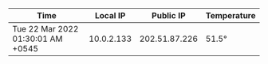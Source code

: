 | Time     | Local IP | Public IP | Temperature |
| ----------- | ----------- | ----------- | ----------- |
| Tue 22 Mar 2022 01:30:01 AM +0545      | 10.0.2.133     | 202.51.87.226  | 51.5° |
